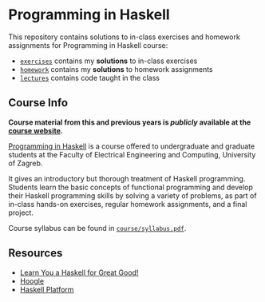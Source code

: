# Programming in Haskell
This repository contains solutions to in-class exercises and homework assignments for Programming in Haskell course:
- [`exercises`](exercises) contains my **solutions** to in-class exercises
- [`homework`](homework) contains my **solutions** to homework assignments
- [`lectures`](lectures/) contains code taught in the class

## Course Info
**Course material from this and previous years is *publicly* available at the [course website](https://www.fer.unizg.hr/predmet/puh/materijali).**

[Programming in Haskell](https://www.fer.unizg.hr/en/course/pih) is a course offered to undergraduate and graduate students at the Faculty of Electrical Engineering and Computing, University of Zagreb.

It gives an introductory but thorough treatment of Haskell programming. Students learn the basic concepts of functional programming and develop their Haskell programming skills by solving a variety of problems, as part of in-class hands-on exercises, regular homework assignments, and a final project.

Course syllabus can be found in [`course/syllabus.pdf`](course/syllabus.pdf).

## Resources
- [Learn You a Haskell for Great Good!](http://learnyouahaskell.com/chapters)
- [Hoogle](https://www.haskell.org/hoogle)
- [Haskell Platform](https://www.haskell.org/platform)
